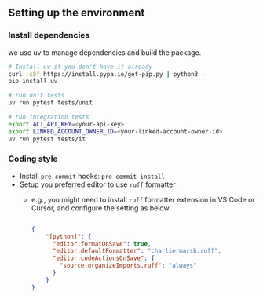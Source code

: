 ## Setting up the environment

### Install dependencies
we use uv to manage dependencies and build the package.
```bash
# Install uv if you don't have it already
curl -sSf https://install.pypa.io/get-pip.py | python3 -
pip install uv

# run unit tests
uv run pytest tests/unit

# run integration tests
export ACI_API_KEY=<your-api-key>
export LINKED_ACCOUNT_OWNER_ID=<your-linked-account-owner-id>
uv run pytest tests/it
```

### Coding style
- Install `pre-commit` hooks: `pre-commit install`
- Setup you preferred editor to use `ruff` formatter
  - e.g., you might need to install `ruff` formatter extension in VS Code or Cursor, and configure the setting as below

      ```json

      {
          "[python]": {
            "editor.formatOnSave": true,
            "editor.defaultFormatter": "charliermarsh.ruff",
            "editor.codeActionsOnSave": {
              "source.organizeImports.ruff": "always"
            }
          }
      }
      ```
